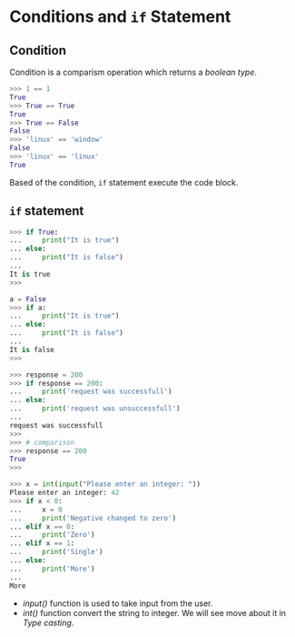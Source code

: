 # Conditions and `if` Statement

## Condition

Condition is a comparism operation which returns a *boolean type*. 

```python
>>> 1 == 1
True
>>> True == True
True
>>> True == False
False
>>> 'linux' == 'window'
False 
>>> 'linux' == 'linux'
True
```

Based of the condition, `if` statement execute the code block.

## `if` statement

```python
>>> if True:
...     print("It is true")
... else:
...     print("It is false")
... 
It is true
>>> 
```

```python
a = False
>>> if a:
...     print("It is true")
... else:
...     print("It is false")
... 
It is false
>>> 
```

```python
>>> response = 200
>>> if response == 200:
...     print('request was successfull')
... else:
...     print('request was unsuccessfull')
... 
request was successfull
>>> 
>>> # comparison
>>> response == 200
True
>>> 
```

```python
>>> x = int(input("Please enter an integer: "))
Please enter an integer: 42
>>> if x < 0:
...     x = 0
...     print('Negative changed to zero')
... elif x == 0:
...     print('Zero')
... elif x == 1:
...     print('Single')
... else:
...     print('More')
...
More
```

- *input()* function is used to take input from the user.
- *int()* function convert the string to integer. We will see move about it in *Type casting*.
